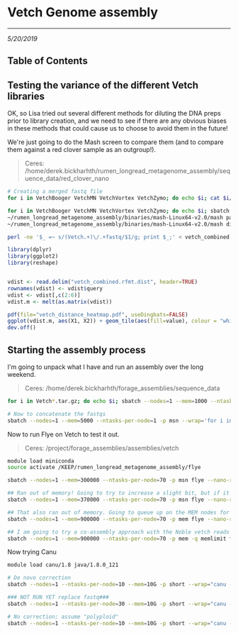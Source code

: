 # Vetch Genome assembly
---
*5/20/2019*

## Table of Contents

## Testing the variance of the different Vetch libraries

OK, so Lisa tried out several different methods for diluting the DNA preps prior to library creation, and we need to see if there are any obvious biases in these methods that could cause us to choose to avoid them in the future!

We're just going to do the Mash screen to compare them (and to compare them against a red clover sample as an outgroup!).

> Ceres: /home/derek.bickharhth/rumen_longread_metagenome_assembly/sequence_data/red_clover_nano

```bash
# Creating a merged fastq file
for i in VetchBooger VetchMN VetchVortex VetchZymo; do echo $i; cat $i/*/fastq_pass/*.fastq > $i/$i.combined.pass.fastq; done

for i in VetchBooger VetchMN VetchVortex VetchZymo; do echo $i; sbatch --nodes=1 --mem=10000 --ntasks-per-node=4 -p msn --wrap="~/rumen_longread_metagenome_assembly/binaries/mash-Linux64-v2.0/mash sketch -o $i/$i.combined.msh -p 4 -s 100000 -r -m 4 -g 420M $i/$i.combined.pass.fastq"; done
~/rumen_longread_metagenome_assembly/binaries/mash-Linux64-v2.0/mash paste vetch_combined VetchBooger/VetchBooger.combined.msh VetchMN/VetchMN.combined.msh VetchZymo/VetchZymo.combined.msh VetchVortex/VetchVortex.combined.msh clover14.msh
~/rumen_longread_metagenome_assembly/binaries/mash-Linux64-v2.0/mash dist -t vetch_combined.msh VetchBooger/VetchBooger.combined.msh VetchMN/VetchMN.combined.msh VetchZymo/VetchZymo.combined.msh VetchVortex/VetchVortex.combined.msh clover14.msh > vetch_combined.dist

perl -ne '$_ =~ s/(Vetch.+)\/.+fastq/$1/g; print $_;' < vetch_combined.dist > vetch_combined.rfmt.dist

```

```R
library(dplyr)
library(ggplot2)
library(reshape)


vdist <- read.delim("vetch_combined.rfmt.dist", header=TRUE)
rownames(vdist) <- vdist$query
vdist <- vdist[,c(2:6)]
vdist.m <- melt(as.matrix(vdist))

pdf(file="vetch_distance_heatmap.pdf", useDingbats=FALSE)
ggplot(vdist.m, aes(X1, X2)) + geom_tile(aes(fill=value), colour = "white") + scale_fill_gradient(low = "white", high = "steelblue") + labs(title = "Vetch Prep Dataset Mash Distances")
dev.off()
```

## Starting the assembly process

I'm going to unpack what I have and run an assembly over the long weekend.

> Ceres: /home/derek.bickharhth/forage_assemblies/sequence_data

```bash
for i in Vetch*.tar.gz; do echo $i; sbatch --nodes=1 --mem=1000 --ntasks-per-node=1 -p msn --wrap="tar -xvf $i"; done

# Now to concatenate the fastqs
sbatch --nodes=1 --mem=5000 --ntasks-per-node=1 -p msn --wrap='for i in Vetch*/*/fastq_pass/*.fastq; do cat $i; done > vetch_combined_reads.fastq'
```

Now to run Flye on Vetch to test it out.

> Ceres: /project/forage_assemblies/assemblies/vetch

```bash
module load miniconda
source activate /KEEP/rumen_longread_metagenome_assembly/flye

sbatch --nodes=1 --mem=300000 --ntasks-per-node=70 -p msn flye --nano-raw /home/derek.bickharhth/forage_assemblies/sequence_data/vetch_combined_reads.fastq -g 2000m -t 70 -i 2 -o vetch_flye

## Ran out of memory! Going to try to increase a slight bit, but if it fails I'll have to try an alternate strategy
sbatch --nodes=1 --mem=370000 --ntasks-per-node=70 -p msn flye --nano-raw /home/derek.bickharhth/forage_assemblies/sequence_data/vetch_combined_reads.fastq -g 2000m -t 70 -i 2 -o vetch_flye --resume

## That also ran out of memory. Going to queue up on the MEM nodes for the long haul
sbatch --nodes=1 --mem=900000 --ntasks-per-node=70 -p mem flye --nano-raw /home/derek.bickharhth/forage_assemblies/sequence_data/vetch_combined_reads.fastq -g 2000m -t 70 -i 2 -o vetch_flye --resume

## I am going to try a co-assembly approach with the Noble vetch reads as well
sbatch --nodes=1 --mem=900000 --ntasks-per-node=70 -p mem -q memlimit flye --nano-raw /project/forage_assemblies/sequence_data/combined_both_vetch.fastq -g 2000m -t 70 -i 2 -m 10000 --asm-coverage 40 -o vetch_limit_flye --resume
```

Now trying Canu

```bash
module load canu/1.8 java/1.8.0_121

# De novo correction
sbatch --nodes=1 --ntasks-per-node=10 --mem=10G -p short --wrap="canu -correct -p vetch_pre -d vetch_pre genomeSize=2000m corMhapSensitivity=high corMinCoverage=0 corOutCoverage=100 saveReadCorrections=true 'gridOptions=-p short' -nanopore-raw /project/forage_assemblies/sequence_data/vetch_combined_reads.fastq"

### NOT RUN YET replace fastq###
sbatch --nodes=1 --ntasks-per-node=30 --mem=10G -p short --wrap="canu -p vetch_canu -d vetch_canu genomeSize=2000m correctedErrorRate=0.120 'corMhapOptions=--threshold 0.8 --num-hashes 512 --ordered-sketch-size 1000 --ordered-kmer-size 14' 'gridOptions=-p short' -nanopore-raw /project/forage_assemblies/sequence_data/vetch_combined_reads.fastq"

# No correction; assume "polyploid"
sbatch --nodes=1 --ntasks-per-node=10 --mem=10G -p short --wrap="canu -p vetch_nocorrect -d vetch_nocorrect genomeSize=2000m corMhapSensitivity=normal corOutCoverage=200 'batOptions=-dg 3 -db 3 -dr 1 -ca 500 -cp 50' saveReadCorrections=true 'gridOptions=-p short' -nanopore-raw /project/forage_assemblies/sequence_data/vetch_combined_reads.fastq"
```